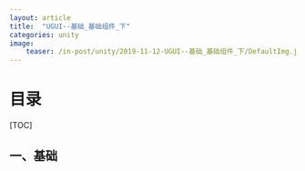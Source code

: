 ```yaml
---
layout: article
title:  "UGUI--基础_基础组件_下"
categories: unity
image:
    teaser: /in-post/unity/2019-11-12-UGUI--基础_基础组件_下/DefaultImg.jpg
---
```


# 目录

[TOC]

## 一、基础




